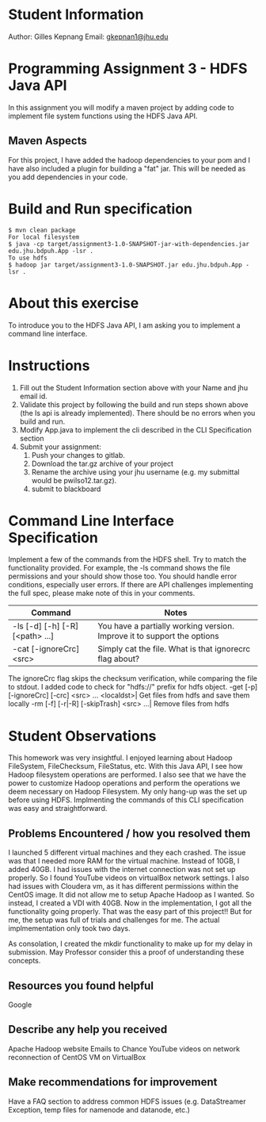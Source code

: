# Student Information
Author: Gilles Kepnang 
Email: gkepnan1@jhu.edu

# Programming Assignment 3 - HDFS Java API
In this assignment you will modify a maven project by adding code to implement file system functions using the HDFS Java API.

## Maven Aspects
For this project, I have added the hadoop dependencies to your pom and I have also included a plugin for building a "fat" jar. This will be needed as you add dependencies in your code. 

# Build and Run specification
```
$ mvn clean package
For local filesystem
$ java -cp target/assignment3-1.0-SNAPSHOT-jar-with-dependencies.jar edu.jhu.bdpuh.App -lsr .
To use hdfs
$ hadoop jar target/assignment3-1.0-SNAPSHOT.jar edu.jhu.bdpuh.App -lsr .
```

# About this exercise
To introduce you to the HDFS Java API, I am asking you to implement a command line interface. 

# Instructions
1. Fill out the Student Information section above with your Name and jhu email id.
1. Validate this project by following the build and run steps shown above (the ls api is already implemented). There should be no errors when you build and run.
1. Modify App.java to implement the cli described in the CLI Specification section
1. Submit your assignment:
   1. Push your changes to gitlab.
   1. Download the tar.gz archive of your project
   1. Rename the archive using your jhu username (e.g. my submittal would be pwilso12.tar.gz). 
   1. submit to blackboard

# Command Line Interface Specification
Implement a few of the commands from the HDFS shell. Try to match the functionality provided. For example, the -ls command shows the file permissions and your should show those too. You should handle error conditions, especially user errors. If there are API challenges implementing the full spec, please make note of this in your comments.

Command | Notes
----------|---------------
\-ls \[\-d\] \[\-h\] \[\-R\] \[\<path\> ...\] | You have a partially working version. Improve it to support the options
\-cat \[\-ignoreCrc\] \<src\> | Simply cat the file. What is that ignorecrc flag about? 
   The ignoreCrc flag skips the checksum verification, while comparing the file to stdout. 
   I added code to check for "hdfs://" prefix for hdfs object.
\-get \[\-p\] \[\-ignoreCrc\] \[\-crc\] \<src\> ... \<localdst\>| Get files from hdfs and save them locally
\-rm \[\-f\] \[\-r&#124;\-R\] \[\-skipTrash\] \<src\> ...| Remove files from hdfs

# Student Observations
This homework was very insightful. I enjoyed learning about Hadoop FileSystem, FileChecksum, FileStatus, etc. 
With this Java API, I see how Hadoop filesystem operations are performed. I also see that we have the power to customize Hadoop operations and perform the operations we deem necessary on Hadoop Filesystem. 
My only hang-up was the set up before using HDFS. Implmenting the commands of this CLI specification was easy and straightforward. 


## Problems Encountered / how you resolved them
I launched 5 different virtual machines and they each crashed. The issue was that I needed more RAM for the virtual machine. Instead of 10GB, I added 40GB.
I had issues with the internet connection was not set up properly. So I found YouTube videos on virtualBox network settings.
I also had issues with Cloudera vm, as it has different permissions within the CentOS image. It did not allow me to setup Apache Hadoop as I wanted. So instead, I created a VDI with 40GB.
Now in the implementation, I got all the functionality going properly. That was the easy part of this project!! 
But for me, the setup was full of trials and challenges for me. The actual implmementation only took two days.

As consolation, I created the mkdir functionality to make up for my delay in submission. May Professor consider this a proof of understanding these concepts.

## Resources you found helpful
Google 

## Describe any help you received
Apache Hadoop website
Emails to Chance
YouTube videos on network reconnection of CentOS VM on VirtualBox

## Make recommendations for improvement
Have a FAQ section to address common HDFS issues (e.g. DataStreamer Exception, temp files for namenode and datanode, etc.)
